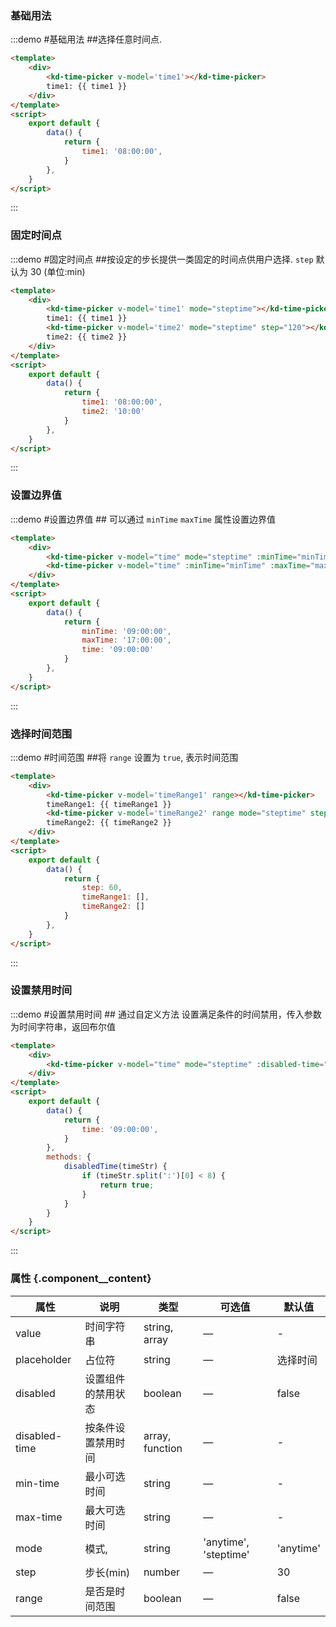 ### 基础用法

:::demo #基础用法 ##选择任意时间点.

```html
<template>
    <div>
        <kd-time-picker v-model='time1'></kd-time-picker>
        time1: {{ time1 }}
    </div>
</template>
<script>
    export default {
        data() {
            return {
                time1: '08:00:00',
            }
        },
    }
</script>
```
:::


### 固定时间点

:::demo #固定时间点 ##按设定的步长提供一类固定的时间点供用户选择. `step` 默认为 30 (单位:min)

```html
<template>
    <div>
        <kd-time-picker v-model='time1' mode="steptime"></kd-time-picker>
        time1: {{ time1 }}
        <kd-time-picker v-model='time2' mode="steptime" step="120"></kd-time-picker>
        time2: {{ time2 }}
    </div>
</template>
<script>
    export default {
        data() {
            return {
                time1: '08:00:00',
                time2: '10:00'
            }
        },
    }
</script>
```
:::

### 设置边界值

:::demo #设置边界值 ## 可以通过 `minTime` `maxTime` 属性设置边界值

```html
<template>
    <div>
        <kd-time-picker v-model="time" mode="steptime" :minTime="minTime" :maxTime="maxTime"></kd-time-picker>
        <kd-time-picker v-model="time" :minTime="minTime" :maxTime="maxTime"></kd-time-picker>
    </div>
</template>
<script>
    export default {
        data() {
            return {
                minTime: '09:00:00',
                maxTime: '17:00:00',
                time: '09:00:00'
            }
        },
    }
</script>
```
:::
### 选择时间范围

:::demo #时间范围 ##将 `range` 设置为 `true`, 表示时间范围

```html
<template>
    <div>
        <kd-time-picker v-model='timeRange1' range></kd-time-picker>
        timeRange1: {{ timeRange1 }}
        <kd-time-picker v-model='timeRange2' range mode="steptime" step="60"></kd-time-picker>
        timeRange2: {{ timeRange2 }}
    </div>
</template>
<script>
    export default {
        data() {
            return {
                step: 60,
                timeRange1: [],
                timeRange2: []
            }
        },
    }
</script>
```
:::

### 设置禁用时间

:::demo #设置禁用时间 ## 通过自定义方法 设置满足条件的时间禁用，传入参数为时间字符串，返回布尔值

```html
<template>
    <div>
        <kd-time-picker v-model="time" mode="steptime" :disabled-time="disabledTime"></kd-time-picker>
    </div>
</template>
<script>
    export default {
        data() {
            return {
                time: '09:00:00',
            }
        },
        methods: {
            disabledTime(timeStr) {
                if (timeStr.split(':')[0] < 8) {
                    return true;
                }
            }
        }
    }
</script>
```
:::
### 属性 {.component__content}
| 属性      | 说明    | 类型      | 可选值       | 默认值   |
|--------- |-------- |---------- |-------------  |-------- |
| value    | 时间字符串   | string, array  |     —     |    -   |
| placeholder    | 占位符   | string |     —     |    选择时间   |
| disabled  | 设置组件的禁用状态   | boolean  |     —     |    false   |
| disabled-time  | 按条件设置禁用时间   | array, function  |     —     |    -   |
| min-time  | 最小可选时间   | string  |     —     |    -   |
| max-time  | 最大可选时间   | string  |     —     |    -   |
| mode  |  模式,    | string  |     'anytime', 'steptime'     |    'anytime'   |
| step | 步长(min)  | number  |     —     |    30   |
| range | 是否是时间范围  | boolean  |     —     |    false   |
